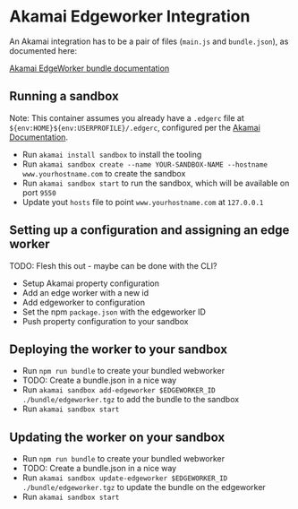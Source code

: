 # Akamai Edgeworker Integration

An Akamai integration has to be a pair of files (`main.js` and `bundle.json`), as documented here:

[Akamai EdgeWorker bundle documentation](https://techdocs.akamai.com/edgeworkers/docs/create-a-code-bundle)

## Running a sandbox
Note: This container assumes you already have a `.edgerc` file at `${env:HOME}${env:USERPROFILE}/.edgerc`, configured per the [Akamai Documentation](https://developer.akamai.com/api/getting-started#edgercfile).

- Run `akamai install sandbox` to install the tooling
- Run `akamai sandbox create --name YOUR-SANDBOX-NAME --hostname www.yourhostname.com` to create the sandbox
- Run `akamai sandbox start` to run the sandbox, which will be available on port `9550`
- Update yout `hosts` file to point `www.yourhostname.com` at `127.0.0.1`

## Setting up a configuration and assigning an edge worker
TODO: Flesh this out - maybe can be done with the CLI?
- Setup Akamai property configuration
- Add an edge worker with a new id
- Add edgeworker to configuration
- Set the npm `package.json` with the edgeworker ID
- Push property configuration to your sandbox

## Deploying the worker to your sandbox

- Run `npm run bundle` to create your bundled webworker
- TODO: Create a bundle.json in a nice way
- Run `akamai sandbox add-edgeworker $EDGEWORKER_ID ./bundle/edgeworker.tgz` to add the bundle to the sandbox
- Run `akamai sandbox start`

## Updating the worker on your sandbox

- Run `npm run bundle` to create your bundled webworker
- TODO: Create a bundle.json in a nice way
- Run `akamai sandbox update-edgeworker $EDGEWORKER_ID ./bundle/edgeworker.tgz` to update the bundle on the edgeworker
- Run `akamai sandbox start`